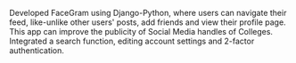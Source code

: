 Developed FaceGram using Django-Python, where users can navigate their feed, like-unlike other users' posts, add
friends and view their profile page. This app can improve the publicity of Social Media handles of Colleges.  
Integrated a search function, editing account settings and 2-factor authentication.
